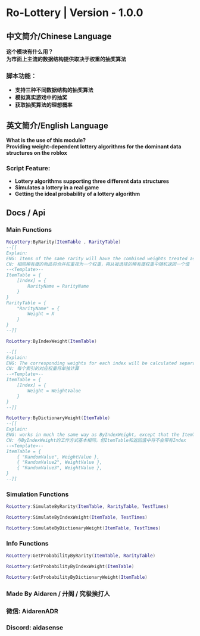 # Ro-Lottery | Version - 1.0.0

## 中文简介/Chinese Language
**这个模块有什么用？   
为市面上主流的数据结构提供取决于权重的抽奖算法**
### **脚本功能：**
* **支持三种不同数据结构的抽奖算法**
* **模拟真实游戏中的抽奖**
* **获取抽奖算法的理想概率**

## 英文简介/English Language
**What is the use of this module?    
Providing weight-dependent lottery algorithms for the dominant data structures on the roblox**
### **Script Feature:**
* **Lottery algorithms supporting three different data structures**
* **Simulates a lottery in a real game**
* **Getting the ideal probability of a lottery algorithm**

## Docs / Api
### Main Functions
```lua
RoLottery:ByRarity(ItemTable , RarityTable)
--[[
Explain:
ENG: Items of the same rarity will have the combined weights treated as one weight, and then a random value will be returned from the selected rarity weights
CN: 相同稀有度的物品将合并权重视为一个权重，再从被选择的稀有度权重中随机返回一个值
--<Template>--
ItemTable = {
	[Index] = {
		RarityName = RarityName
	}
}
RarityTable = {
	"RarityName" = {
		Weight = X
	}
}
--]]
```
```lua
RoLottery:ByIndexWeight(ItemTable)

--[[
Explain:
ENG: The corresponding weights for each index will be calculated separately
CN: 每个索引的对应权重将单独计算
--<Template>--
ItemTable = {
	[Index] = {
		Weight = WeightValue
	}
}
--]]
```
```lua
RoLottery:ByDictionaryWeight(ItemTable)
--[[
Explain:
ENG: works in much the same way as ByIndexWeight, except that the ItemTable and return value will not have the Index
CN: 与ByIndexWeight的工作方式基本相同，但ItemTable和返回值中将不会带有Index
--<Template>--
ItemTable = {
	{ "RandomValue", WeightValue },
	{ "RandomValue2", WeightValue },
	{ "RandomValue3", WeightValue },
}
--]]
```
### Simulation Functions
```lua
RoLottery:SimulateByRarity(ItemTable, RarityTable, TestTimes)
```
```lua
RoLottery:SimulateByIndexWeight(ItemTable, TestTimes)
```
```lua
RoLottery:SimulateByDictionaryWeight(ItemTable, TestTimes)
```
### Info Functions
```lua
RoLottery:GetProbabilityByRarity(ItemTable, RarityTable)
```
```lua
RoLottery:GetProbabilityByIndexWeight(ItemTable)
```
```lua
RoLottery:GetProbabilityByDictionaryWeight(ItemTable)
```
### **Made By Aidaren / 廾阁 / 究极挨打人**
### **微信: AidarenADR**
### **Discord: aidasense**
